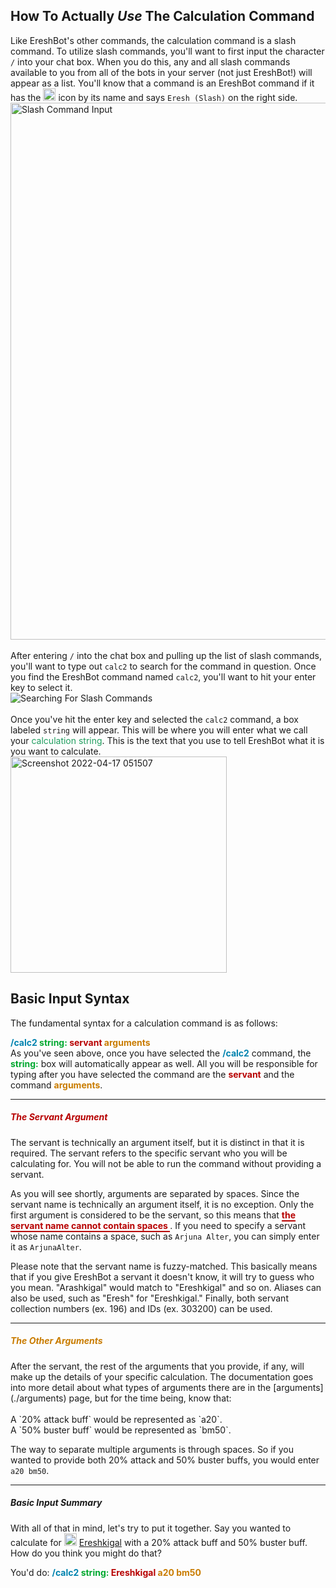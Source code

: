 ## How To Actually *Use* The Calculation Command
Like EreshBot's other commands, the calculation command is a slash command.
To utilize slash commands, you'll want to first input the character `/` into your chat box.
When you do this, any and all slash commands available to you from all of the bots in your server
(not just EreshBot!) will appear as a list. You'll know that a command is an EreshBot command if it has the 
<img width="20" alt="EreshBot Avatar" src="https://cdn.discordapp.com/avatars/912209452596363325/1ae321df6d8233616edf7b7504bf1dec.png"> 
icon by its name and says `Eresh (Slash)` on the right side. 
<br>
<img width="859" alt="Slash Command Input" src="https://user-images.githubusercontent.com/56235026/163707477-683a498c-5d50-400a-a298-573538b2cf9a.png">
<br>
<br>
After entering `/` into the chat box and pulling up the list of slash commands, you'll want to type out `calc2` 
to search for the command in question. Once you find the EreshBot command named `calc2`, you'll want to hit your enter
key to select it.
<br>
<img src="https://user-images.githubusercontent.com/56235026/163707996-c863c0c2-561f-4b4d-ae19-ecaa81d8fa26.gif" alt="Searching For Slash Commands">
<br>
<br>
Once you've hit the enter key and selected the `calc2` command, a box labeled `string` will appear. This will be where 
you will enter what we call your
<span style="color: #209e5f"> calculation string</span>. This is the text that you use to tell EreshBot what it is you
want to calculate.
<br>
<img width="346" alt="Screenshot 2022-04-17 051507" src="https://user-images.githubusercontent.com/56235026/163708289-ef16a5c9-d8df-4d6b-8aba-e5953631bef1.png">

## Basic Input Syntax
The fundamental syntax for a calculation command is as follows:

<span style="color: #0083af;font-weight:bold"> /calc2 </span>
<span style="color: #00a82f;font-weight:bold"> string: </span>
<span style="color: #b70000;font-weight:bold"> servant </span>
<span style="color: #c97c00;font-weight:bold"> arguments </span>
<br>
As you've seen above, once you have selected the 
<span style="color: #0083AFFF;font-weight:bold"> /calc2</span> command, 
the <span style="color: #00A82FFF;font-weight:bold"> string:</span> box will automatically appear as well. 
All you will be responsible for typing after you have selected the command are the 
<span style="color: #B70000FF;font-weight:bold"> servant</span>
and the command <span style="color: #C97C00FF;font-weight:bold"> arguments</span>.

<hr>
<h5 style="color:#B70000FF">The Servant Argument</h5>
The servant is technically an argument itself, 
but it is distinct in that it is required. The servant refers to the specific servant who you will be calculating for. 
You will not be able to run the command without providing a servant.

As you will see shortly, arguments are separated by spaces. Since the servant name is technically an argument itself, 
it is no exception. Only the first argument is considered to be the servant, so this means that 
<span style="color: #B70000FF;font-weight:bold;border-bottom: 2px solid">
the servant name cannot contain spaces
</span>.
If you need to specify a servant whose name contains a space, such as 
`Arjuna Alter`, you can simply enter it as `ArjunaAlter`.

Please note that the servant name is fuzzy-matched. This basically means that if you give EreshBot a servant it 
doesn't know, it will try to guess who you mean. "Arashkigal" would match to "Ereshkigal" and so on. Aliases can also
be used, such as "Eresh" for "Ereshkigal." Finally, both servant collection numbers (ex. 196) and IDs (ex. 303200) can 
be used.

<hr>
<h5 style="color:#C97C00FF">The Other Arguments</h5>
After the servant, the rest of the arguments
that you provide, if any, will make up the details of your specific calculation. The documentation goes into more 
detail about what types of arguments there are in the [arguments](./arguments) page, but for the time being, know that:
<br>
<br>
A `20% attack buff` would be represented as `a20`.
<br>
A `50% buster buff` would be represented as `bm50`.

The way to separate multiple arguments is through spaces. So if you wanted to provide both 20% attack and 
50% buster buffs, you would enter `a20 bm50`.

<hr>
<h5>Basic Input Summary</h5>

With all of that in mind, let's try to put it together. Say you wanted to calculate for 
<img width="20" alt="Ereshkigal" src="https://static.atlasacademy.io/JP/Faces/f_3032000.png">
[Ereshkigal](https://apps.atlasacademy.io/db/JP/servant/196)
with a 20% attack buff and 50% buster buff. How do you think you might do that?

You'd do: 
<span style="color: #0083AFFF;font-weight:bold"> /calc2 </span>
<span style="color: #00A82FFF;font-weight:bold"> string: </span>
<span style="color: #B70000FF;font-weight:bold"> Ereshkigal </span>
<span style="color: #C97C00FF;font-weight:bold"> a20 bm50 </span>
